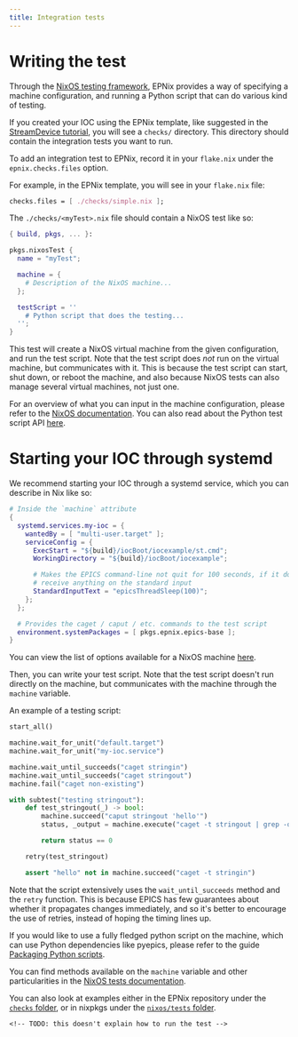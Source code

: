 ```yaml
---
title: Integration tests
---
```


# Writing the test

Through the [NixOS testing framework], EPNix provides a way of specifying a machine configuration, and running a Python script that can do various kind of testing.

If you created your IOC using the EPNix template, like suggested in the [StreamDevice tutorial], you will see a `checks/` directory.
This directory should contain the integration tests you want to run.

To add an integration test to EPNix, record it in your `flake.nix` under the `epnix.checks.files` option.

For example, in the EPNix template, you will see in your `flake.nix` file:

``` nix
checks.files = [ ./checks/simple.nix ];
```

The `./checks/<myTest>.nix` file should contain a NixOS test like so:

``` nix
{ build, pkgs, ... }:

pkgs.nixosTest {
  name = "myTest";

  machine = {
    # Description of the NixOS machine...
  };

  testScript = ''
    # Python script that does the testing...
  '';
}
```

This test will create a NixOS virtual machine from the given configuration, and run the test script.
Note that the test script does *not* run on the virtual machine, but communicates with it.
This is because the test script can start, shut down, or reboot the machine, and also because NixOS tests can also manage several virtual machines, not just one.

For an overview of what you can input in the machine configuration, please refer to the [NixOS documentation].
You can also read about the Python test script API [here][NixOS testing framework].

  [NixOS testing framework]: https://nixos.org/manual/nixos/stable/index.html#sec-nixos-tests
  [StreamDevice tutorial]: ./streamdevice.md
  [NixOS documentation]: https://nixos.org/manual/nixos/stable/index.html#sec-configuration-syntax

# Starting your IOC through systemd

We recommend starting your IOC through a systemd service, which you can describe in Nix like so:

<!-- TODO: change that -->

``` nix
# Inside the `machine` attribute
{
  systemd.services.my-ioc = {
    wantedBy = [ "multi-user.target" ];
    serviceConfig = {
      ExecStart = "${build}/iocBoot/iocexample/st.cmd";
      WorkingDirectory = "${build}/iocBoot/iocexample";

      # Makes the EPICS command-line not quit for 100 seconds, if it doesn't
      # receive anything on the standard input
      StandardInputText = "epicsThreadSleep(100)";
    };
  };

  # Provides the caget / caput / etc. commands to the test script
  environment.systemPackages = [ pkgs.epnix.epics-base ];
}
```

You can view the list of options available for a NixOS machine [here].

Then, you can write your test script.
Note that the test script doesn't run directly on the machine, but communicates with the machine through the `machine` variable.

An example of a testing script:

``` python
start_all()

machine.wait_for_unit("default.target")
machine.wait_for_unit("my-ioc.service")

machine.wait_until_succeeds("caget stringin")
machine.wait_until_succeeds("caget stringout")
machine.fail("caget non-existing")

with subtest("testing stringout"):
    def test_stringout(_) -> bool:
        machine.succeed("caput stringout 'hello'")
        status, _output = machine.execute("caget -t stringout | grep -qxF 'hello'")

        return status == 0

    retry(test_stringout)

    assert "hello" not in machine.succeed("caget -t stringin")
```

Note that the script extensively uses the `wait_until_succeeds` method and the `retry` function.
This is because EPICS has few guarantees about whether it propagates changes immediately, and so it's better to encourage the use of retries, instead of hoping the timing lines up.

If you would like to use a fully fledged python script on the machine, which can use Python dependencies like pyepics, please refer to the guide [Packaging Python scripts].

You can find methods available on the `machine` variable and other particularities in the [NixOS tests documentation].

You can also look at examples either in the EPNix repository under the [`checks` folder], or in nixpkgs under the [`nixos/tests` folder].

```{=html}
<!-- TODO: this doesn't explain how to run the test -->
```

  [here]: https://search.nixos.org/options?channel=21.11&from=0&size=50&sort=alpha_asc&type=packages&query=systemd.services.
  [Packaging Python scripts]: ../guides/testing/packaging-python-scripts.md
  [NixOS tests documentation]: https://nixos.org/manual/nixos/stable/index.html#sec-nixos-tests
  [`checks` folder]: https://github.com/epics-extensions/epnix/tree/master/checks
  [`nixos/tests` folder]: https://github.com/NixOS/nixpkgs/tree/master/nixos/tests
